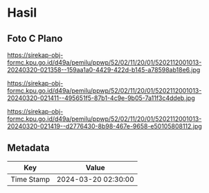 # Hasil

## Foto C Plano

https://sirekap-obj-formc.kpu.go.id/d49a/pemilu/ppwp/52/02/11/20/01/5202112001013-20240320-021358--159aa1a0-4429-422d-b145-a78598ab18e6.jpg

https://sirekap-obj-formc.kpu.go.id/d49a/pemilu/ppwp/52/02/11/20/01/5202112001013-20240320-021411--495651f5-87b1-4c9e-9b05-7a11f3c4ddeb.jpg

https://sirekap-obj-formc.kpu.go.id/d49a/pemilu/ppwp/52/02/11/20/01/5202112001013-20240320-021419--d2776430-8b98-467e-9658-e50105808112.jpg


## Metadata

| Key        | Value               |
| ---------- | ------------------- |
| Time Stamp | 2024-03-20 02:30:00 |



